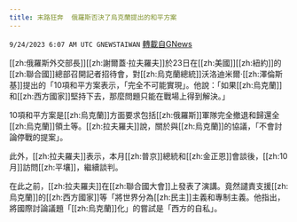 ```yaml
---
title: 末路狂奔  俄羅斯否決了烏克蘭提出的和平方案
---
```

`9/24/2023 6:07 AM UTC GNEWSTAIWAN` [轉載自GNews](https://gnews.org/articles/1733111)



  
[[zh:俄羅斯外交部長]][[zh:謝爾蓋·拉夫羅夫]]於23日在[[zh:美國]][[zh:紐約]]的[[zh:聯合國]]總部召開記者招待會，對[[zh:烏克蘭總統]]沃洛迪米爾·[[zh:澤倫斯基]]提出的「10項和平方案表示，「完全不可能實現」。他說：「如果[[zh:烏克蘭]]和[[zh:西方國家]]堅持下去，那麼問題只能在戰場上得到解決。」

10項和平方案是[[zh:烏克蘭]]方面要求包括[[zh:俄羅斯]]軍隊完全撤退和歸還全[[zh:烏克蘭]]領土等。[[zh:拉夫羅夫]]說，關於與[[zh:烏克蘭]]的協議，「不會討論停戰的提案」。

  

此外，[[zh:拉夫羅夫]]表示，本月[[zh:普京]]總統和[[zh:金正恩]]會談後，[[zh:10月]]訪問[[zh:平壤]]，繼續談判。

  

在此之前，[[zh:拉夫羅夫]]在[[zh:聯合國大會]]上發表了演講。竟然譴責支援[[zh:烏克蘭]]的[[zh:西方國家]]等「將世界分為[[zh:民主]]主義和專制主義。他指出，將國際討論議題「[[zh:烏克蘭]]化」的嘗試是「西方的自私」。
